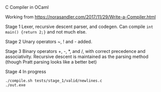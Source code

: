 C Compiler in OCaml

Working from 
https://norasandler.com/2017/11/29/Write-a-Compiler.html

Stage 1
Lexer, recursive descent parser, and codegen.
Can compile ```int main() {return 2;}``` and not much else.

Stage 2
Unary operators ~, ! and - added.

Stage 3
Binary operators +, -, *, and /, with correct precedence and associativity.
Recursive descent is maintained as the parsing method (though Pratt parsing looks like a better bet)

Stage 4
In progress

```
./compile.sh tests/stage_1/valid/newlines.c
./out.exe
```